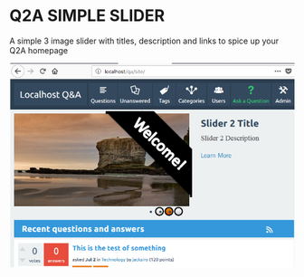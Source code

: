 Q2A SIMPLE SLIDER
=============

A simple 3 image slider with titles, description and links to spice up your Q2A homepage

<img src="simple-slider.png" />

